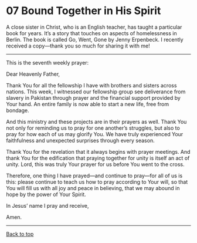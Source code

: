 # 07 Bound Together in His Spirit

A close sister in Christ, who is an English teacher, has taught a particular book for years. It’s a story that touches on aspects of homelessness in Berlin. The book is called Go, Went, Gone by Jenny Erpenbeck. I recently received a copy—thank you so much for sharing it with me! 

---

This is the seventh weekly prayer:

Dear Heavenly Father,

Thank You for all the fellowship I have with brothers and sisters across nations. This week, I witnessed our fellowship group see deliverance from slavery in Pakistan through prayer and the financial support provided by Your hand. An entire family is now able to start a new life, free from bondage.

And this ministry and these projects are in their prayers as well. Thank You not only for reminding us to pray for one another’s struggles, but also to pray for how each of us may glorify You. We have truly experienced Your faithfulness and unexpected surprises through every season.

Thank You for the revelation that it always begins with prayer meetings. And thank You for the edification that praying together for unity is itself an act of unity. Lord, this was truly Your prayer for us before You went to the cross.

Therefore, one thing I have prayed—and continue to pray—for all of us is this: please continue to teach us how to pray according to Your will, so that You will fill us with all joy and peace in believing, that we may abound in hope by the power of Your Spirit.

In Jesus’ name I pray and receive,

Amen.

---

[Back to top](#)